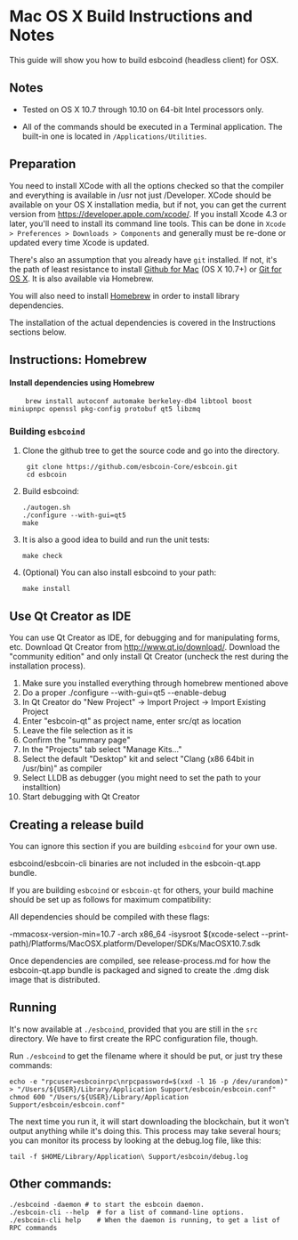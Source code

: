 Mac OS X Build Instructions and Notes
====================================
This guide will show you how to build esbcoind (headless client) for OSX.

Notes
-----

* Tested on OS X 10.7 through 10.10 on 64-bit Intel processors only.

* All of the commands should be executed in a Terminal application. The
built-in one is located in `/Applications/Utilities`.

Preparation
-----------

You need to install XCode with all the options checked so that the compiler
and everything is available in /usr not just /Developer. XCode should be
available on your OS X installation media, but if not, you can get the
current version from https://developer.apple.com/xcode/. If you install
Xcode 4.3 or later, you'll need to install its command line tools. This can
be done in `Xcode > Preferences > Downloads > Components` and generally must
be re-done or updated every time Xcode is updated.

There's also an assumption that you already have `git` installed. If
not, it's the path of least resistance to install [Github for Mac](https://mac.github.com/)
(OS X 10.7+) or
[Git for OS X](https://code.google.com/p/git-osx-installer/). It is also
available via Homebrew.

You will also need to install [Homebrew](http://brew.sh) in order to install library
dependencies.

The installation of the actual dependencies is covered in the Instructions
sections below.

Instructions: Homebrew
----------------------

#### Install dependencies using Homebrew

        brew install autoconf automake berkeley-db4 libtool boost miniupnpc openssl pkg-config protobuf qt5 libzmq

### Building `esbcoind`

1. Clone the github tree to get the source code and go into the directory.

        git clone https://github.com/esbcoin-Core/esbcoin.git
        cd esbcoin

2.  Build esbcoind:

        ./autogen.sh
        ./configure --with-gui=qt5
        make

3.  It is also a good idea to build and run the unit tests:

        make check

4.  (Optional) You can also install esbcoind to your path:

        make install

Use Qt Creator as IDE
------------------------
You can use Qt Creator as IDE, for debugging and for manipulating forms, etc.
Download Qt Creator from http://www.qt.io/download/. Download the "community edition" and only install Qt Creator (uncheck the rest during the installation process).

1. Make sure you installed everything through homebrew mentioned above
2. Do a proper ./configure --with-gui=qt5 --enable-debug
3. In Qt Creator do "New Project" -> Import Project -> Import Existing Project
4. Enter "esbcoin-qt" as project name, enter src/qt as location
5. Leave the file selection as it is
6. Confirm the "summary page"
7. In the "Projects" tab select "Manage Kits..."
8. Select the default "Desktop" kit and select "Clang (x86 64bit in /usr/bin)" as compiler
9. Select LLDB as debugger (you might need to set the path to your installtion)
10. Start debugging with Qt Creator

Creating a release build
------------------------
You can ignore this section if you are building `esbcoind` for your own use.

esbcoind/esbcoin-cli binaries are not included in the esbcoin-qt.app bundle.

If you are building `esbcoind` or `esbcoin-qt` for others, your build machine should be set up
as follows for maximum compatibility:

All dependencies should be compiled with these flags:

 -mmacosx-version-min=10.7
 -arch x86_64
 -isysroot $(xcode-select --print-path)/Platforms/MacOSX.platform/Developer/SDKs/MacOSX10.7.sdk

Once dependencies are compiled, see release-process.md for how the esbcoin-qt.app
bundle is packaged and signed to create the .dmg disk image that is distributed.

Running
-------

It's now available at `./esbcoind`, provided that you are still in the `src`
directory. We have to first create the RPC configuration file, though.

Run `./esbcoind` to get the filename where it should be put, or just try these
commands:

    echo -e "rpcuser=esbcoinrpc\nrpcpassword=$(xxd -l 16 -p /dev/urandom)" > "/Users/${USER}/Library/Application Support/esbcoin/esbcoin.conf"
    chmod 600 "/Users/${USER}/Library/Application Support/esbcoin/esbcoin.conf"

The next time you run it, it will start downloading the blockchain, but it won't
output anything while it's doing this. This process may take several hours;
you can monitor its process by looking at the debug.log file, like this:

    tail -f $HOME/Library/Application\ Support/esbcoin/debug.log

Other commands:
-------

    ./esbcoind -daemon # to start the esbcoin daemon.
    ./esbcoin-cli --help  # for a list of command-line options.
    ./esbcoin-cli help    # When the daemon is running, to get a list of RPC commands
